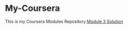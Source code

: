 # My-Coursera
This is my Coursera Modules Repository 
<a href="sirajshaon.github.io/My-Coursera/Coursera%20Modules/Coursera%20Module%203%20solution/index.html"> Module 3 Solution </a>
